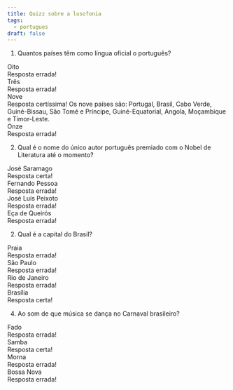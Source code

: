 ```yaml
---
title: Quizz sobre a lusofonia
tags:
  - portugues
draft: false
---
```

1. Quantos países têm como língua oficial o português?

<e-card color="1">
  <div>Oito</div>
  <div>
Resposta errada!
  </div>
</e-card>

<e-card color="2">
  <div>Três</div>
  <div>
Resposta errada!
  </div>
</e-card>

<e-card color="3">
  <div>Nove</div>
<div>
Resposta certíssima!
Os nove países são: Portugal, Brasil, Cabo Verde, Guiné-Bissau, São Tomé e Príncipe, Guiné-Equatorial, Angola, Moçambique e Timor-Leste.
</div>
</e-card>

<e-card color="4">
  <div>Onze</div>
  <div>
Resposta errada!
  </div>
</e-card>

2. Qual é o nome do único autor português premiado com o Nobel de Literatura até o momento?

<e-card color="5">
  <div>José Saramago</div>
  <div>
Resposta certa!
  </div>
</e-card>

<e-card color="6">
  <div>Fernando Pessoa</div>
  <div>
Resposta errada!
  </div>
</e-card>

<e-card color="7">
  <div>José Luís Peixoto</div>
<div>
Resposta errada!
</div>
</e-card>

<e-card color="8">
  <div>Eça de Queirós</div>
  <div>
Resposta errada!
  </div>
</e-card>

2. Qual é a capital do Brasil?

<e-card color="9">
  <div>Praia</div>
  <div>
Resposta errada!
  </div>
</e-card>

<e-card color="10">
  <div>São Paulo</div>
  <div>
Resposta errada!
  </div>
</e-card>

<e-card color="1">
  <div>Rio de Janeiro</div>
  <div>
Resposta errada!
  </div>
</e-card>

<e-card color="2">
  <div>Brasília</div>
  <div>
Resposta certa!
  </div>
</e-card>

4. Ao som de que música se dança no Carnaval brasileiro?

<e-card color="3">
  <div>Fado</div>
  <div>
Resposta errada!
  </div>
</e-card>

<e-card color="4">
  <div>Samba</div>
  <div>
Resposta certa!
  </div>
</e-card>

<e-card color="5">
  <div>Morna</div>
  <div>
Resposta errada!
  </div>
</e-card>

<e-card color="6">
  <div>Bossa Nova</div>
  <div>
Resposta errada!
  </div>
</e-card>